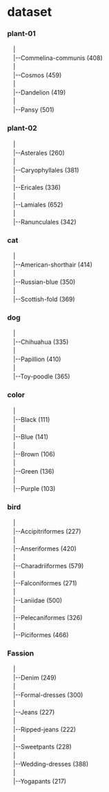# dataset

### plant-01  
　|  
　|--Commelina-communis (408)  
　|  
　|--Cosmos (459)  
　|  
　|--Dandelion (419)  
　|  
　|--Pansy (501)  
  
### plant-02  
　|  
　|--Asterales (260)  
　|  
　|--Caryophyllales (381)  
　|  
　|--Ericales (336)  
　|  
　|--Lamiales (652)  
　|  
　|--Ranunculales (342)  
  
### cat  
　|  
　|--American-shorthair (414)  
　|  
　|--Russian-blue (350)  
　|  
　|--Scottish-fold (369)  
  
### dog  
　|  
　|--Chihuahua (335)  
　|  
　|--Papillion (410)  
　|  
　|--Toy-poodle (365)  
  
### color  
　|    
　|--Black (111)  
　|  
　|--Blue (141)  
　|  
　|--Brown (106)  
　|  
　|--Green (136)  
　|  
　|--Purple (103)  
  
### bird  
　|  
　|--Accipitriformes (227)  
　|  
　|--Anseriformes (420)  
　|  
　|--Charadriiformes (579)  
　|  
　|--Falconiformes (271)  
　|  
　|--Laniidae (500)  
　|  
　|--Pelecaniformes (326)  
　|  
　|--Piciformes (466)  
  
### Fassion  
　|  
　|--Denim (249)  
　|  
　|--Formal-dresses (300)  
　|  
　|--Jeans (227)  
　|  
　|--Ripped-jeans (222)  
　|  
　|--Sweetpants (228)  
　|  
　|--Wedding-dresses (388)  
　|  
　|--Yogapants (217)  




